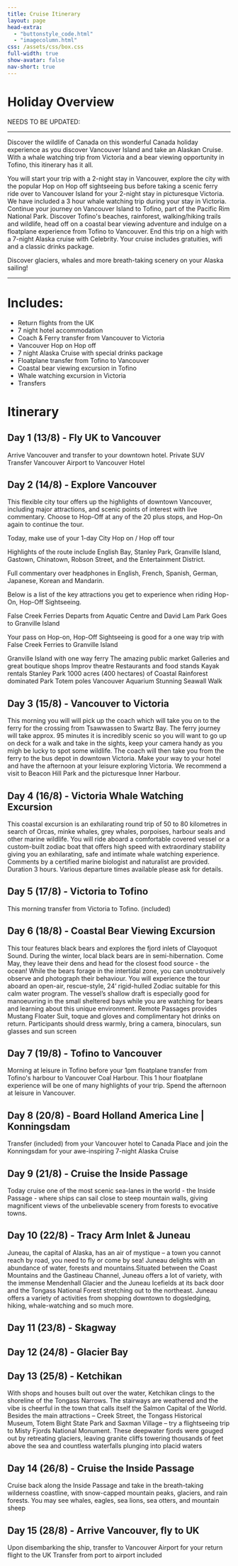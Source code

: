 ```yaml
---
title: Cruise Itinerary
layout: page
head-extra: 
  - "buttonstyle_code.html"
  - "imagecolumn.html"
css: /assets/css/box.css
full-width: true
show-avatar: false
nav-short: true
---
```

# Holiday Overview

NEEDS TO BE UPDATED: 
_____________
Discover the wildlife of Canada on this wonderful Canada holiday experience as you discover Vancouver Island and take an Alaskan Cruise. With a whale watching trip from Victoria and a bear viewing opportunity in Tofino, this itinerary has it all.

You will start your trip with a 2-night stay in Vancouver, explore the city with the popular Hop on Hop off sightseeing bus before taking a scenic ferry ride over to Vancouver Island for your 2-night stay in picturesque Victoria. We have included a 3 hour whale watching trip during your stay in Victoria. Continue your journey on Vancouver Island to Tofino, part of the Pacific Rim National Park. Discover Tofino's beaches, rainforest, walking/hiking trails and wildlife, head off on a coastal bear viewing adventure and indulge on a floatplane experience from Tofino to Vancouver. End this trip on a high with a 7-night Alaska cruise with Celebrity. Your cruise includes gratuities, wifi and a classic drinks package.

Discover glaciers, whales and more breath-taking scenery on your Alaska sailing!
__________________

# Includes:
- Return flights from the UK
- 7 night hotel accommodation
- Coach & Ferry transfer from Vancouver to Victoria
- Vancouver Hop on Hop off
- 7 night Alaska Cruise with special drinks package
- Floatplane transfer from Tofino to Vancouver
- Coastal bear viewing excursion in Tofino
- Whale watching excursion in Victoria
- Transfers

# Itinerary 

## Day 1 (13/8) - Fly UK to Vancouver
Arrive Vancouver and transfer to your downtown hotel. Private SUV Transfer Vancouver Airport to Vancouver Hotel

## Day 2 (14/8) - Explore Vancouver
This flexible city tour offers up the highlights of downtown Vancouver, including major attractions, and scenic points of interest with live commentary. Choose to Hop-Off at any of the 20 plus stops, and Hop-On again to continue the tour.

Today, make use of your 1-day City Hop on / Hop off tour

Highlights of the route include English Bay, Stanley Park, Granville Island, Gastown, Chinatown, Robson Street, and the Entertainment District.

Full commentary over headphones in English, French, Spanish, German, Japanese, Korean and Mandarin.

Below is a list of the key attractions you get to experience when riding Hop-On, Hop-Off Sightseeing.

False Creek Ferries Departs from Aquatic Centre and David Lam Park Goes to Granville Island

Your pass on Hop-on, Hop-Off Sightseeing is good for a one way trip with False Creek Ferries to Granville Island

Granville Island with one way ferry The amazing public market Galleries and great boutique shops Improv theatre Restaurants and food stands Kayak rentals Stanley Park 1000 acres (400 hectares) of Coastal Rainforest dominated Park Totem poles Vancouver Aquarium Stunning Seawall Walk

## Day 3 (15/8) - Vancouver to Victoria
This morning you will will pick up the coach which will take you on to the ferry for the crossing from Tsawwassen to Swartz Bay. The ferry journey will take approx. 95 minutes it is incredibly scenic so you will want to go up on deck for a walk and take in the sights, keep your camera handy as you migh be lucky to spot some wildlife. The coach will then take you from the ferry to the bus depot in downtown Victoria. Make your way to your hotel and have the afternoon at your leisure exploring Victoria. We recommend a visit to Beacon Hill Park and the picturesque Inner Harbour.

## Day 4 (16/8) - Victoria Whale Watching Excursion
This coastal excursion is an exhilarating round trip of 50 to 80 kilometres in search of Orcas, minke whales, grey whales, porpoises, harbour seals and other marine wildlife. You will ride aboard a comfortable covered vessel or a custom-built zodiac boat that offers high speed with extraordinary stability giving you an exhilarating, safe and intimate whale watching experience. Comments by a certified marine biologist and naturalist are provided. Duration 3 hours. Various departure times available please ask for details.

## Day 5 (17/8) - Victoria to Tofino
This morning transfer from Victoria to Tofino. (included)

## Day 6 (18/8) - Coastal Bear Viewing Excursion
This tour features black bears and explores the fjord inlets of Clayoquot Sound. During the winter, local black bears are in semi-hibernation. Come May, they leave their dens and head for the closest food source - the ocean! While the bears forage in the intertidal zone, you can unobtrusively observe and photograph their behaviour. You will experience the tour aboard an open-air, rescue-style, 24’ rigid-hulled Zodiac suitable for this calm water program. The vessel’s shallow draft is especially good for manoeuvring in the small sheltered bays while you are watching for bears and learning about this unique environment. Remote Passages provides Mustang Floater Suit, toque and gloves and complimentary hot drinks on return. Participants should dress warmly, bring a camera, binoculars, sun glasses and sun screen

## Day 7 (19/8) - Tofino to Vancouver
Morning at leisure in Tofino before your 1pm floatplane transfer from Tofino's harbour to Vancouver Coal Harbour. This 1 hour floatplane experience will be one of many highlights of your trip. Spend the afternoon at leisure in Vancouver.

## Day 8 (20/8) - Board Holland America Line | Konningsdam
Transfer (included) from your Vancouver hotel to Canada Place and join the Konningsdam for your awe-inspiring 7-night Alaska Cruise

## Day 9 (21/8) - Cruise the Inside Passage
Today cruise one of the most scenic sea-lanes in the world - the Inside Passage - where ships can sail close to steep mountain walls, giving magnificent views of the unbelievable scenery from forests to evocative towns.

## Day 10 (22/8) - Tracy Arm Inlet & Juneau
Juneau, the capital of Alaska, has an air of mystique – a town you cannot reach by road, you need to fly or come by sea! Juneau delights with an abundance of water, forests and mountains.Situated between the Coast Mountains and the Gastineau Channel, Juneau offers a lot of variety, with the immense Mendenhall Glacier and the Juneau Icefields at its back door and the Tongass National Forest stretching out to the northeast. Juneau offers a variety of activities from shopping downtown to dogsledging, hiking, whale-watching and so much more.

## Day 11 (23/8) - Skagway


## Day 12 (24/8) - Glacier Bay


## Day 13 (25/8) - Ketchikan
With shops and houses built out over the water, Ketchikan clings to the shoreline of the Tongass Narrows. The stairways are weathered and the vibe is cheerful in the town that calls itself the Salmon Capital of the World. Besides the main attractions – Creek Street, the Tongass Historical Museum, Totem Bight State Park and Saxman Village – try a flightseeing trip to Misty Fjords National Monument. These deepwater fjords were gouged out by retreating glaciers, leaving granite cliffs towering thousands of feet above the sea and countless waterfalls plunging into placid waters

## Day 14 (26/8) - Cruise the Inside Passage
Cruise back along the Inside Passage and take in the breath-taking wilderness coastline, with snow-capped mountain peaks, glaciers, and rain forests. You may see whales, eagles, sea lions, sea otters, and mountain sheep

## Day 15 (28/8) - Arrive Vancouver, fly to UK
Upon disembarking the ship, transfer to Vancouver Airport for your return flight to the UK
Transfer from port to airport included